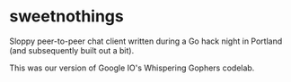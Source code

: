 sweetnothings
=============

Sloppy peer-to-peer chat client written during a Go hack night in Portland (and subsequently built out a bit).

This was our version of Google IO's Whispering Gophers codelab.
